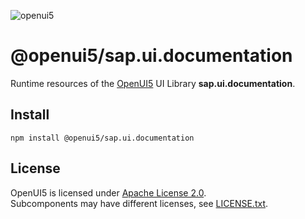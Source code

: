 ![openui5](http://openui5.org/images/OpenUI5_new_big_side.png)

# @openui5/sap.ui.documentation
Runtime resources of the [OpenUI5](https://github.com/SAP/openui5) UI Library **sap.ui.documentation**.

## Install
```
npm install @openui5/sap.ui.documentation
```

## License
OpenUI5 is licensed under [Apache License 2.0](https://www.apache.org/licenses/LICENSE-2.0).  
Subcomponents may have different licenses, see [LICENSE.txt](LICENSE.txt).
